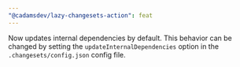 ```yaml
---
"@cadamsdev/lazy-changesets-action": feat
---
```


Now updates internal dependencies by default. This behavior can be changed by setting the `updateInternalDependencies` option in the `.changesets/config.json` config file.
